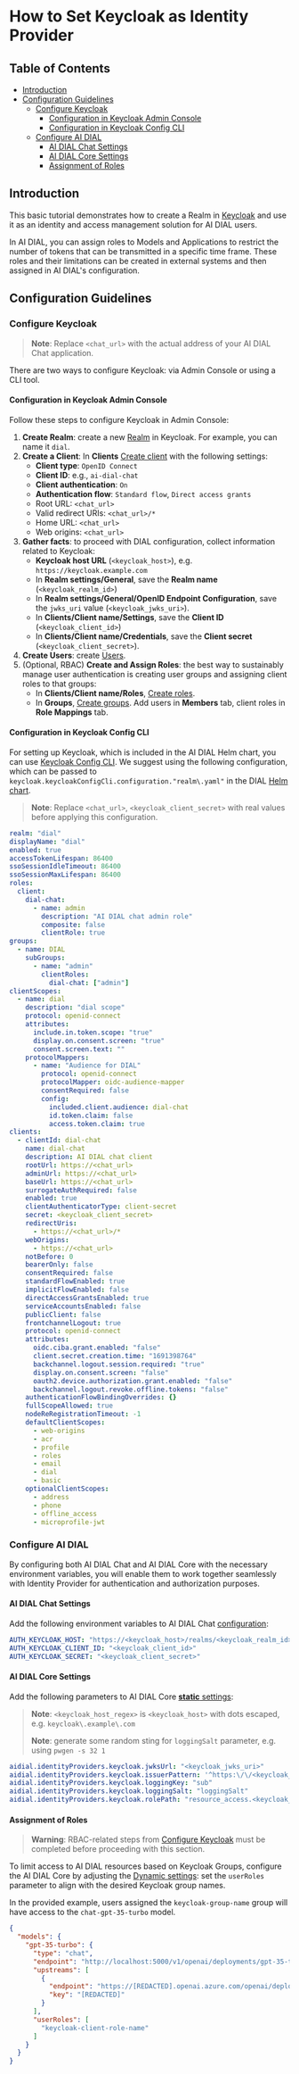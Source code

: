 
<!-- omit from toc -->
# How to Set Keycloak as Identity Provider

<div class="docusaurus-ignore">

<!-- omit from toc -->
## Table of Contents

- [Introduction](#introduction)
- [Configuration Guidelines](#configuration-guidelines)
  - [Configure Keycloak](#configure-keycloak)
    - [Configuration in Keycloak Admin Console](#configuration-in-keycloak-admin-console)
    - [Configuration in Keycloak Config CLI](#configuration-in-keycloak-config-cli)
  - [Configure AI DIAL](#configure-ai-dial)
    - [AI DIAL Chat Settings](#ai-dial-chat-settings)
    - [AI DIAL Core Settings](#ai-dial-core-settings)
    - [Assignment of Roles](#assignment-of-roles)

</div>

## Introduction

This basic tutorial demonstrates how to create a Realm in [Keycloak](https://www.keycloak.org) and use it as an identity and access management solution for AI DIAL users.

In AI DIAL, you can assign roles to Models and Applications to restrict the number of tokens that can be transmitted in a specific time frame. These roles and their limitations can be created in external systems and then assigned in AI DIAL's configuration.

## Configuration Guidelines

### Configure Keycloak

> **Note**: Replace `<chat_url>` with the actual address of your AI DIAL Chat application.

There are two ways to configure Keycloak: via Admin Console or using a CLI tool.

#### Configuration in Keycloak Admin Console

Follow these steps to configure Keycloak in Admin Console:

1. **Create Realm**: create a new [Realm](https://www.keycloak.org/docs/latest/server_admin/#proc-creating-a-realm_server_administration_guide) in Keycloak. For example, you can name it `dial`.
1. **Create a Client**: In **Clients** [Create client](https://www.keycloak.org/docs/latest/server_admin/#proc-creating-oidc-client_server_administration_guide) with the following settings:
   - **Client type**: `OpenID Connect`
   - **Client ID**: e.g., `ai-dial-chat`
   - **Client authentication**: `On`
   - **Authentication flow**: `Standard flow`, `Direct access grants`
   - Root URL: `<chat_url>`
   - Valid redirect URIs: `<chat_url>/*`
   - Home URL: `<chat_url>`
   - Web origins: `<chat_url>`
1. **Gather facts**: to proceed with DIAL configuration, collect information related to Keycloak:
    - **Keycloak host URL** (`<keycloak_host>`), e.g. `https://keycloak.example.com`
    - In **Realm settings/General**, save the **Realm name** (`<keycloak_realm_id>`)
    - In **Realm settings/General/OpenID Endpoint Configuration**, save the `jwks_uri` value (`<keycloak_jwks_uri>`).
    - In **Clients/Client name/Settings**, save the **Client ID** (`<keycloak_client_id>`)
    - In **Clients/Client name/Credentials**, save the **Client secret** (`<keycloak_client_secret>`).
1. **Create Users**: create [Users](https://www.keycloak.org/docs/latest/server_admin/#proc-creating-user_server_administration_guide).
1. (Optional, RBAC) **Create and Assign Roles**: the best way to sustainably manage user authentication is creating user groups and assigning client roles to that groups:
    - In **Clients/Client name/Roles**, [Create roles](https://www.keycloak.org/docs/latest/server_admin/#con-client-roles_server_administration_guide).
    - In **Groups**, [Create groups](https://www.keycloak.org/docs/latest/server_admin/#proc-managing-groups_server_administration_guide). Add users in **Members** tab, client roles in **Role Mappings** tab.

#### Configuration in Keycloak Config CLI

For setting up Keycloak, which is included in the AI DIAL Helm chart, you can use [Keycloak Config CLI](https://github.com/bitnami/containers/tree/main/bitnami/keycloak-config-cli#configuration). We suggest using the following configuration, which can be passed to `keycloak.keycloakConfigCli.configuration."realm\.yaml"` in the DIAL [Helm chart](https://github.com/epam/ai-dial-helm/blob/56b41d6f3c2148b42bdd12c1dcecc9711e23fd6d/charts/dial/values.yaml#L29).

> **Note**: Replace `<chat_url>`, `<keycloak_client_secret>` with real values before applying this configuration.

```yaml
realm: "dial"
displayName: "dial"
enabled: true
accessTokenLifespan: 86400
ssoSessionIdleTimeout: 86400
ssoSessionMaxLifespan: 86400
roles:
  client:
    dial-chat:
      - name: admin
        description: "AI DIAL chat admin role"
        composite: false
        clientRole: true
groups:
  - name: DIAL
    subGroups:
      - name: "admin"
        clientRoles:
          dial-chat: ["admin"]
clientScopes:
  - name: dial
    description: "dial scope"
    protocol: openid-connect
    attributes:
      include.in.token.scope: "true"
      display.on.consent.screen: "true"
      consent.screen.text: ""
    protocolMappers:
      - name: "Audience for DIAL"
        protocol: openid-connect
        protocolMapper: oidc-audience-mapper
        consentRequired: false
        config:
          included.client.audience: dial-chat
          id.token.claim: false
          access.token.claim: true
clients:
  - clientId: dial-chat
    name: dial-chat
    description: AI DIAL chat client
    rootUrl: https://<chat_url>
    adminUrl: https://<chat_url>
    baseUrl: https://<chat_url>
    surrogateAuthRequired: false
    enabled: true
    clientAuthenticatorType: client-secret
    secret: <keycloak_client_secret>
    redirectUris:
      - https://<chat_url>/*
    webOrigins:
      - https://<chat_url>
    notBefore: 0
    bearerOnly: false
    consentRequired: false
    standardFlowEnabled: true
    implicitFlowEnabled: false
    directAccessGrantsEnabled: true
    serviceAccountsEnabled: false
    publicClient: false
    frontchannelLogout: true
    protocol: openid-connect
    attributes:
      oidc.ciba.grant.enabled: "false"
      client.secret.creation.time: "1691398764"
      backchannel.logout.session.required: "true"
      display.on.consent.screen: "false"
      oauth2.device.authorization.grant.enabled: "false"
      backchannel.logout.revoke.offline.tokens: "false"
    authenticationFlowBindingOverrides: {}
    fullScopeAllowed: true
    nodeReRegistrationTimeout: -1
    defaultClientScopes:
      - web-origins
      - acr
      - profile
      - roles
      - email
      - dial
      - basic
    optionalClientScopes:
      - address
      - phone
      - offline_access
      - microprofile-jwt
```

### Configure AI DIAL

By configuring both AI DIAL Chat and AI DIAL Core with the necessary environment variables, you will enable them to work together seamlessly with Identity Provider for authentication and authorization purposes.

#### AI DIAL Chat Settings

Add the following environment variables to AI DIAL Chat [configuration](https://github.com/epam/ai-dial-chat/blob/development/apps/chat/README.md#environment-variables):

```yaml
AUTH_KEYCLOAK_HOST: "https://<keycloak_host>/realms/<keycloak_realm_id>"
AUTH_KEYCLOAK_CLIENT_ID: "<keycloak_client_id>"
AUTH_KEYCLOAK_SECRET: "<keycloak_client_secret>"
```

#### AI DIAL Core Settings

Add the following parameters to AI DIAL Core [**static** settings](https://github.com/epam/ai-dial-core?tab=readme-ov-file#static-settings):

> **Note**: `<keycloak_host_regex>` is `<keycloak_host>` with dots escaped, e.g. `keycloak\.example\.com`
>
> **Note**: generate some random sting for `loggingSalt` parameter, e.g. using `pwgen -s 32 1`

```yaml
aidial.identityProviders.keycloak.jwksUrl: "<keycloak_jwks_uri>"
aidial.identityProviders.keycloak.issuerPattern: '^https:\/\/<keycloak_host_regex>.*$'
aidial.identityProviders.keycloak.loggingKey: "sub"
aidial.identityProviders.keycloak.loggingSalt: "loggingSalt"
aidial.identityProviders.keycloak.rolePath: "resource_access.<keycloak_client_id>.roles"
```

#### Assignment of Roles

> **Warning**: RBAC-related steps from [Configure Keycloak](#configure-keycloak) must be completed before proceeding with this section.

To limit access to AI DIAL resources based on Keycloak Groups, configure the AI DIAL Core by adjusting the [Dynamic settings](https://github.com/epam/ai-dial-core?tab=readme-ov-file#dynamic-settings): set the `userRoles` parameter to align with the desired Keycloak group names.

In the provided example, users assigned the `keycloak-group-name` group will have access to the `chat-gpt-35-turbo` model.

```json
{
  "models": {
    "gpt-35-turbo": {
      "type": "chat",
      "endpoint": "http://localhost:5000/v1/openai/deployments/gpt-35-turbo/chat/completions",
      "upstreams": [
        {
          "endpoint": "https://[REDACTED].openai.azure.com/openai/deployments/gpt-35-turbo/chat/completions",
          "key": "[REDACTED]"
        }
      ],
      "userRoles": [
        "keycloak-client-role-name"
      ]
    }
  }
}
```
